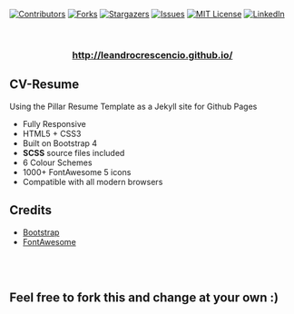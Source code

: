 <!-- PROJECT SHIELDS -->
<!--
*** I'm using markdown "reference style" links for readability.
*** Reference links are enclosed in brackets [ ] instead of parentheses ( ).
*** See the bottom of this document for the declaration of the reference variables
*** for contributors-url, forks-url, etc. This is an optional, concise syntax you may use.
*** https://www.markdownguide.org/basic-syntax/#reference-style-links
-->

[![Contributors][contributors-shield]][contributors-url]
[![Forks][forks-shield]][forks-url]
[![Stargazers][stars-shield]][stars-url]
[![Issues][issues-shield]][issues-url]
[![MIT License][license-shield]][license-url]
[![LinkedIn][linkedin-shield]][linkedin-url]

<br />
<p align="center">
  <a href="http://leandrocrescencio.github.io/">
    <h3 align="center"><strong>http://leandrocrescencio.github.io/</strong></h3>
  </a>
</p>

## CV-Resume 
 Using the Pillar Resume Template as a Jekyll site for Github Pages

*  Fully Responsive
*  HTML5 + CSS3
*  Built on Bootstrap 4
*  **SCSS** source files included
*  6 Colour Schemes
*  1000+ FontAwesome 5 icons
*  Compatible with all modern browsers

## Credits
- [Bootstrap](http://getbootstrap.com/)
- [FontAwesome](http://fortawesome.github.io/Font-Awesome/)

<br />
<br />

## Feel free to fork this and change at your own :)


<!-- MARKDOWN LINKS & IMAGES -->
<!-- https://www.markdownguide.org/basic-syntax/#reference-style-links -->
[contributors-shield]: https://img.shields.io/github/contributors/leandrocrescencio/leandrocrescencio.github.io.svg?style=flat-square
[contributors-url]: https://github.com/leandrocrescencio/leandrocrescencio.github.io/graphs/contributors
[forks-shield]: https://img.shields.io/github/forks/leandrocrescencio/leandrocrescencio.github.io.svg?style=flat-square
[forks-url]: https://github.com/leandrocrescencio/leandrocrescencio.github.io/network/members
[stars-shield]: https://img.shields.io/github/stars/leandrocrescencio/leandrocrescencio.github.io.svg?style=flat-square
[stars-url]: https://github.com/leandrocrescencio/leandrocrescencio.github.io/stargazers
[issues-shield]: https://img.shields.io/github/issues/leandrocrescencio/leandrocrescencio.github.io.svg?style=flat-square
[issues-url]: https://github.com/leandrocrescencio/leandrocrescencio.github.io/issues
[license-shield]: https://img.shields.io/github/license/leandrocrescencio/leandrocrescencio.github.io.svg?style=flat-square
[license-url]: https://github.com/leandrocrescencio/leandrocrescencio.github.io/blob/master/LICENSE
[linkedin-shield]: https://img.shields.io/badge/-LinkedIn-black.svg?style=flat-square&logo=linkedin&colorB=555
[linkedin-url]: https://linkedin.com/in/leandrocrescencio
